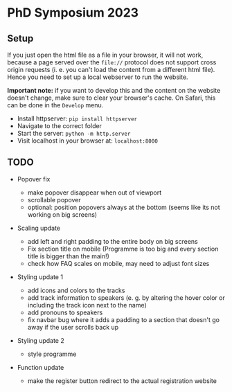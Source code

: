 # PhD Symposium 2023

## Setup

If you just open the html file as a file in your browser, it will not work, because a page served over the `file://` protocol does not support cross origin requests (i. e. you can't load the content from a different html file). Hence you need to set up a local webserver to run the website.

**Important note:** if you want to develop this and the content on the website doesn't change, make sure to clear your browser's cache. On Safari, this can be done in the `Develop` menu.

- Install httpserver: `pip install httpserver`
-  Navigate to the correct folder
- Start the server: `python -m http.server`
- Visit localhost in your browser at: `localhost:8000`

## TODO
- Popover fix
    - make popover disappear when out of viewport
    - scrollable popover
    - optional: position popovers always at the bottom (seems like its not working on big screens)

- Scaling update
    - add left and right padding to the entire body on big screens
    - Fix section title on mobile (Programme is too big and every section title is bigger than the main!)
    - check how FAQ scales on mobile, may need to adjust font sizes

- Styling update 1
    - add icons and colors to the tracks
    - add track information to speakers (e. g. by altering the hover color or including the track icon next to the name)
    - add pronouns to speakers
    - fix navbar bug where it adds a padding to a section that doesn't go away if the user scrolls back up

- Styling update 2
    - style programme

- Function update
    - make the register button redirect to the actual registration website
